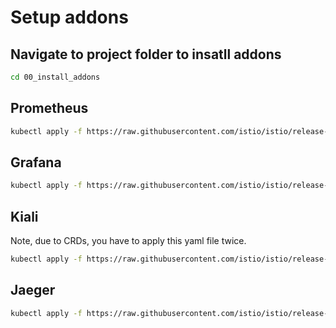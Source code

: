 # Setup addons

## Navigate to project folder to insatll addons
```bash
cd 00_install_addons
```

## Prometheus

```bash
kubectl apply -f https://raw.githubusercontent.com/istio/istio/release-1.11/samples/addons/prometheus.yaml
```

## Grafana

```bash
kubectl apply -f https://raw.githubusercontent.com/istio/istio/release-1.11/samples/addons/grafana.yaml
```

## Kiali

Note, due to CRDs, you have to apply this yaml file twice.

```bash
kubectl apply -f https://raw.githubusercontent.com/istio/istio/release-1.11/samples/addons/kiali.yaml
```

## Jaeger

```bash
kubectl apply -f https://raw.githubusercontent.com/istio/istio/release-1.11/samples/addons/jaeger.yaml
```
